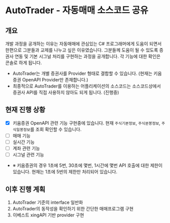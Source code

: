 # AutoTrader - 자동매매 소스코드 공유

## 개요

개발 과정을 공개하는 이유는 자동매매에 관심있는 C# 프로그래머에게 도움이 되면서 한편으로 그분들과 교제를 나누고 싶은 이유였습니다. 그분들께 도움이 될 수 있도록 증권사 연동 및 기본 시그널 처리를 구현하는 과정을 공개합니다.
각 기능에 대한 확인은 콘솔로 하게 됩니다.

- AutoTrader는 개별 증권사를 Provider 형태로 결합할 수 있습니다. (현재는 키움증권 OpenAPI Provider만 존재합니다.)
- 최종적으로 AutoTrader를 이용하는 어플리케이션의 소스코드는 소스코드상에서 증권사 API를 직접 사용하지 않아도 되게 됩니다. (진행중)

## 현재 진행 상황

- [x] 키움증권 OpenAPI 관련 기능 구현중에 있습니다. 현재 `주식기본정보`, `주식분봉정보`, `주식일봉정보`를 조회 확인할 수 있습니다.
- [ ] 매매 기능
- [ ] 실시간 기능
- [ ] 계좌 관련 기능
- [ ] 시그널 관련 기능
- ※ 키움증권의 경우 1초에 5번, 30초에 몇번, 1시간에 몇번 API 호출에 대한 제한이 있습니다. 현재는 1초에 5번의 제한만 처리되어 있습니다.

## 이후 진행 계획
1. AutoTrader 기준의 interface 일반화
1. AutoTrader의 동작성을 확인하기 위한 간단한 매매프로그램 구현
1. 이베스트 xingAPI 기반 provider 구현

